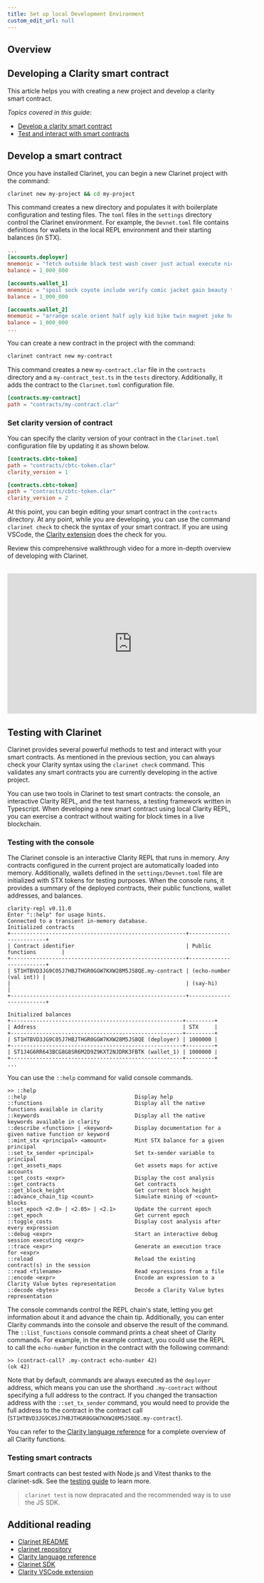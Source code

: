 ```yaml
---
title: Set up local Development Environment
custom_edit_url: null
---
```


## Overview

## Developing a Clarity smart contract

This article helps you with creating a new project and develop a clarity smart contract.

_Topics covered in this guide_:

- [Develop a clarity smart contract](#develop-a-smart-contract)
- [Test and interact with smart contracts](#testing-with-clarinet)

## Develop a smart contract

Once you have installed Clarinet, you can begin a new Clarinet project with the command:

```sh
clarinet new my-project && cd my-project
```

This command creates a new directory and populates it with boilerplate configuration and testing files. The `toml` files
in the `settings` directory control the Clarinet environment. For example, the `Devnet.toml` file contains
definitions for wallets in the local REPL environment and their starting balances (in STX).

```toml
...
[accounts.deployer]
mnemonic = "fetch outside black test wash cover just actual execute nice door want airport betray quantum stamp fish act pen trust portion fatigue scissors vague"
balance = 1_000_000

[accounts.wallet_1]
mnemonic = "spoil sock coyote include verify comic jacket gain beauty tank flush victory illness edge reveal shallow plug hobby usual juice harsh pact wreck eight"
balance = 1_000_000

[accounts.wallet_2]
mnemonic = "arrange scale orient half ugly kid bike twin magnet joke hurt fiber ethics super receive version wreck media fluid much abstract reward street alter"
balance = 1_000_000
...
```

You can create a new contract in the project with the command:

```sh
clarinet contract new my-contract
```

This command creates a new `my-contract.clar` file in the `contracts` directory and a `my-contract_test.ts` in the
`tests` directory. Additionally, it adds the contract to the `Clarinet.toml` configuration file.

```toml
[contracts.my-contract]
path = "contracts/my-contract.clar"
```

### Set clarity version of contract

You can specify the clarity version of your contract in the `Clarinet.toml` configuration file by updating it as shown below.

```toml
[contracts.cbtc-token]
path = "contracts/cbtc-token.clar"
clarity_version = 1
```

```toml
[contracts.cbtc-token]
path = "contracts/cbtc-token.clar"
clarity_version = 2
```

At this point, you can begin editing your smart contract in the `contracts` directory. At any point, while you are developing, you can use the command `clarinet check` to check the syntax of your smart contract.
If you are using VSCode, the [Clarity extension](https://marketplace.visualstudio.com/items?itemName=HiroSystems.clarity-lsp) does the check for you.

Review this comprehensive walkthrough video for a more in-depth overview of developing with Clarinet.

<br /><iframe width="560" height="315" src="https://www.youtube.com/embed/zERDftjl6k8" title="YouTube video player" frameborder="0" allow="accelerometer; autoplay; clipboard-write; encrypted-media; gyroscope; picture-in-picture" allowfullscreen></iframe>

## Testing with Clarinet

Clarinet provides several powerful methods to test and interact with your smart contracts. As mentioned in the previous
section, you can always check your Clarity syntax using the `clarinet check` command. This validates any smart contracts
you are currently developing in the active project.

You can use two tools in Clarinet to test smart contracts: the console, an interactive Clarity REPL, and the test harness, a testing framework written in Typescript.
When developing a new smart contract using local Clarity REPL, you can exercise a contract without waiting for block times in a live blockchain.

### Testing with the console

The Clarinet console is an interactive Clarity REPL that runs in memory. Any contracts configured in the current project are automatically loaded into memory. Additionally, wallets defined in the `settings/Devnet.toml` file are initialized with STX tokens for testing purposes. When the console runs, it provides a summary of the deployed contracts, their public functions, wallet addresses, and balances.

```
clarity-repl v0.11.0
Enter "::help" for usage hints.
Connected to a transient in-memory database.
Initialized contracts
+-------------------------------------------------------+-------------------------+
| Contract identifier                                   | Public functions        |
+-------------------------------------------------------+-------------------------+
| ST1HTBVD3JG9C05J7HBJTHGR0GGW7KXW28M5JS8QE.my-contract | (echo-number (val int)) |
|                                                       | (say-hi)                |
+-------------------------------------------------------+-------------------------+

Initialized balances
+------------------------------------------------------+---------+
| Address                                              | STX     |
+------------------------------------------------------+---------+
| ST1HTBVD3JG9C05J7HBJTHGR0GGW7KXW28M5JS8QE (deployer) | 1000000 |
+------------------------------------------------------+---------+
| ST1J4G6RR643BCG8G8SR6M2D9Z9KXT2NJDRK3FBTK (wallet_1) | 1000000 |
+------------------------------------------------------+---------+
...
```

You can use the `::help` command for valid console commands.

```
>> ::help
::help                                  Display help
::functions                             Display all the native functions available in clarity
::keywords                              Display all the native keywords available in clarity
::describe <function> | <keyword>       Display documentation for a given native function or keyword
::mint_stx <principal> <amount>         Mint STX balance for a given principal
::set_tx_sender <principal>             Set tx-sender variable to principal
::get_assets_maps                       Get assets maps for active accounts
::get_costs <expr>                      Display the cost analysis
::get_contracts                         Get contracts
::get_block_height                      Get current block height
::advance_chain_tip <count>             Simulate mining of <count> blocks
::set_epoch <2.0> | <2.05> | <2.1>      Update the current epoch
::get_epoch                             Get current epoch
::toggle_costs                          Display cost analysis after every expression
::debug <expr>                          Start an interactive debug session executing <expr>
::trace <expr>                          Generate an execution trace for <expr>
::reload                                Reload the existing contract(s) in the session
::read <filename>                       Read expressions from a file
::encode <expr>                         Encode an expression to a Clarity Value bytes representation
::decode <bytes>                        Decode a Clarity Value bytes representation
```

The console commands control the REPL chain's state, letting you get information about it and advance the chain
tip. Additionally, you can enter Clarity commands into the console and observe the result of the command. The
`::list_functions` console command prints a cheat sheet of Clarity commands. For example, in the example contract,
you could use the REPL to call the `echo-number` function in the contract with the following command:

```
>> (contract-call? .my-contract echo-number 42)
(ok 42)
```

Note that by default, commands are always executed as the `deployer` address, which means you can use the shorthand
`.my-contract` without specifying a full address to the contract. If you changed the transaction address with the
`::set_tx_sender` command, you would need to provide the full address to the contract in the contract call
(`ST1HTBVD3JG9C05J7HBJTHGR0GGW7KXW28M5JS8QE.my-contract`).

You can refer to the [Clarity language reference](https://docs.stacks.co/docs/clarity/language-functions) for a complete overview of all Clarity functions.

### Testing smart contracts

Smart contracts can best tested with Node.js and Vitest thanks to the clarinet-sdk. See the [testing guide](../guides/test-contract-with-clarinet-sdk.md) to learn more.

> `clarinet test` is now depracated and the recommended way is to use the JS SDK.

## Additional reading

- [Clarinet README](https://github.com/hirosystems/clarinet#clarinet)
- [clarinet repository](https://github.com/hirosystems/clarinet)
- [Clarity language reference](https://docs.stacks.co/clarity/functions)
- [Clarinet SDK](https://www.npmjs.com/package/@hirosystems/clarinet-sdk)
- [Clarity VSCode extension](https://marketplace.visualstudio.com/items?itemName=HiroSystems.clarity-lsp)
